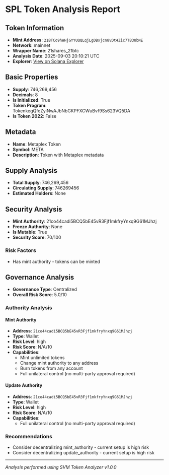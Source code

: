 # SPL Token Analysis Report

## Token Information
- **Mint Address**: `21BTCo9hWHjGYYUQQLqjLgDBxjcn8vDt4Zic7TB3UbNE`
- **Network**: mainnet
- **Wrapper Name**: 21shares_21btc
- **Analysis Date**: 2025-09-03 20:10:21 UTC
- **Explorer**: [View on Solana Explorer](https://explorer.solana.com/address/21BTCo9hWHjGYYUQQLqjLgDBxjcn8vDt4Zic7TB3UbNE)

## Basic Properties
- **Supply**: 746,269,456
- **Decimals**: 8
- **Is Initialized**: True
- **Token Program**: TokenkegQfeZyiNwAJbNbGKPFXCWuBvf9Ss623VQ5DA
- **Is Token 2022**: False

## Metadata
- **Name**: Metaplex Token
- **Symbol**: META
- **Description**: Token with Metaplex metadata

## Supply Analysis
- **Total Supply**: 746,269,456
- **Circulating Supply**: 746269456
- **Estimated Holders**: None

## Security Analysis
- **Mint Authority**: 21co44cadi5BCQ5bE45vR3Fjf1mkfryYnxq9G61MJhzj
- **Freeze Authority**: None
- **Is Mutable**: True
- **Security Score**: 70/100

### Risk Factors
- Has mint authority - tokens can be minted

## Governance Analysis
- **Governance Type**: Centralized
- **Overall Risk Score**: 5.0/10

### Authority Analysis

#### Mint Authority
- **Address**: `21co44cadi5BCQ5bE45vR3Fjf1mkfryYnxq9G61MJhzj`
- **Type**: Wallet
- **Risk Level**: high
- **Risk Score**: N/A/10
- **Capabilities**:
  - Mint unlimited tokens
  - Change mint authority to any address
  - Burn tokens from any account
  - Full unilateral control (no multi-party approval required)

#### Update Authority
- **Address**: `21co44cadi5BCQ5bE45vR3Fjf1mkfryYnxq9G61MJhzj`
- **Type**: Wallet
- **Risk Level**: high
- **Risk Score**: N/A/10
- **Capabilities**:
  - Full unilateral control (no multi-party approval required)

### Recommendations
- Consider decentralizing mint_authority - current setup is high risk
- Consider decentralizing update_authority - current setup is high risk

---
*Analysis performed using SVM Token Analyzer v1.0.0*
